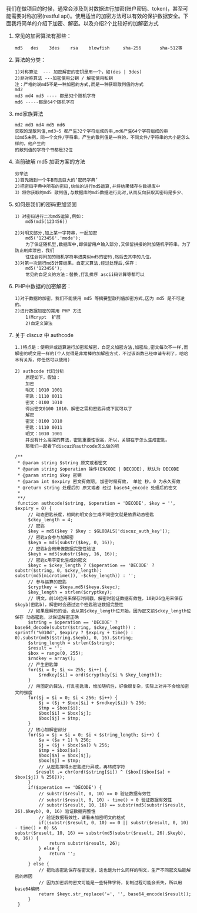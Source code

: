 我们在做项目的时候，通常会涉及到对数据进行加密(账户密码、token)，甚至可能需要对称加密(restful api)。使用适当的加密方法可以有效的保护数据安全。下面我将简单的介绍下加密、解密。以及介绍2个比较好的加解密方式
	

 1. 常见的加密算法有那些：

		md5   des    3des    rsa    blowfish     sha-256       sha-512等
		

 2. 算法的分类：

	
		1)对称算法  --- 加密解密的密钥是用一个，如(des | 3des)
		2)非对称算法 ---加密使用公钥 / 解密使用私钥
		注：严格的说md5不是一种加密的方式,而是一种获取散列值的方式
		md2
		md3 md4 md5 ---- 都是32个随机字符
		md6 -----都是64个随机字符
		

 3. md家族算法

	
		md2 md3 md4 md5 md6
		获取的是散列值,md3~5 都产生32个字符组成的串,md6产生64个字符组成的串
		以md5未例，同一个文件/字符串，产生的散列值是一样的，不同文件/字符串的大小是怎么样的，他产生的
		的散列值的字符个书都是32位
		
 4. 当前破解 md5 加密方案的方法

	
		穷举法
		1)首先搞到一个牛B而且巨大的‘密码字典’
		2)把密码字典中所有的密码,统统的进行md5运算,并将结果储存在数据库中
		3）将你获取的md5 散列值,与数据库的md5数据进行比对,从而反向获取其密码是多少、
		

 1. 如何是我们的密码更加坚固

		1）对密码进行二次md5运算,例如：
			md5(md5(123456))
			
		2)对明文部分,加上某一字符串，一起加密
			md5('123456'.'mode');
			为了保证随机型,数据库中,即保留用户输入部分,又保留拼接的附加随机字符串。为了防止刷库泄密，我们
			往往会将附加的随机字符串进类似md5的密码,然后去其中的几位。
		3)对第一次进行md5计算结果，自定义算法,经过处理后,保存：
			md5('123456');
			常见的自定义的方法：替换,打乱排序 ascii码计算等都可以
			

 2. PHP中数据的加密解密：

		1)对于数据的加密，我们不能使用 md5 等摘要型散列值加密方式,因为 md5 是不可逆的。
		2)进行数据加密的常用 PHP 方法
			1)Mcrypt  扩展
			2)自定义算法

 3. 关于 discuz 中 authcode

		
		1.)特点是：使用异或运算进行加密和解密，自定义加密方法,加密后,密文每次不一样,而解密的明文是一样的(个人觉得是非常棒的加解密方式，不过该函数已经申请专利了，哈哈木有关系，你任然可以使用)
		
		2) authcode 代码分析
			原理如下，假如： 
			加密   
			明文：1010 1001   
			密匙：1110 0011   
			密文：0100 1010   
			得出密文0100 1010，解密之需和密匙异或下就可以了   
			解密   
			密文：0100 1010   
			密匙：1110 0011   
			明文：1010 1001   
			并没有什么高深的算法，密匙重要性很高，所以，关键在于怎么生成密匙。   
			那我们一起看下discuz的authcode怎么做的吧  
						 
		/**
		 * @param string $string 原文或者密文
		 * @param string $operation 操作(ENCODE | DECODE), 默认为 DECODE
		 * @param string $key 密钥
		 * @param int $expiry 密文有效期, 加密时候有效， 单位 秒，0 为永久有效
		 * @return string 处理后的 原文或者 经过 base64_encode 处理后的密文
		 *
		 **/  
		 function authcode($string, $operation = 'DECODE', $key = '', $expiry = 0) {     
		     // 动态密匙长度，相同的明文会生成不同密文就是依靠动态密匙     
		     $ckey_length = 4;
		     // 密匙     
		     $key = md5($key ? $key : $GLOBALS['discuz_auth_key']);
		     // 密匙a会参与加解密     
		     $keya = md5(substr($key, 0, 16));     
		     // 密匙b会用来做数据完整性验证     
		     $keyb = md5(substr($key, 16, 16));     
		     // 密匙c用于变化生成的密文     
		     $keyc = $ckey_length ? ($operation == 'DECODE' ? substr($string, 0, $ckey_length):  
		substr(md5(microtime()), -$ckey_length)) : '';     
		     // 参与运算的密匙     
		     $cryptkey = $keya.md5($keya.$keyc);     
		     $key_length = strlen($cryptkey);     
		     // 明文，前10位用来保存时间戳，解密时验证数据有效性，10到26位用来保存$keyb(密匙b)，解密时会通过这个密匙验证数据完整性     
		     // 如果是解码的话，会从第$ckey_length位开始，因为密文前$ckey_length位保存 动态密匙，以保证解密正确     
		     $string = $operation == 'DECODE' ? base64_decode(substr($string, $ckey_length)) :  
		sprintf('%010d', $expiry ? $expiry + time() : 0).substr(md5($string.$keyb), 0, 16).$string;     
		     $string_length = strlen($string);     
		     $result = '';     
		     $box = range(0, 255);     
		     $rndkey = array();     
		     // 产生密匙簿     
		     for($i = 0; $i <= 255; $i++) {     
		         $rndkey[$i] = ord($cryptkey[$i % $key_length]);     
		     }     
		     // 用固定的算法，打乱密匙簿，增加随机性，好像很复杂，实际上对并不会增加密文的强度     
		     for($j = $i = 0; $i < 256; $i++) {     
		         $j = ($j + $box[$i] + $rndkey[$i]) % 256;     
		         $tmp = $box[$i];     
		         $box[$i] = $box[$j];     
		         $box[$j] = $tmp;     
		     }     
		     // 核心加解密部分     
		     for($a = $j = $i = 0; $i < $string_length; $i++) {     
		         $a = ($a + 1) % 256;     
		         $j = ($j + $box[$a]) % 256;     
		         $tmp = $box[$a];     
		         $box[$a] = $box[$j];     
		         $box[$j] = $tmp;     
		         // 从密匙簿得出密匙进行异或，再转成字符     
		        $result .= chr(ord($string[$i]) ^ ($box[($box[$a] + $box[$j]) % 256]));     
		     }     
		     if($operation == 'DECODE') {     
		         // substr($result, 0, 10) == 0 验证数据有效性     
		         // substr($result, 0, 10) - time() > 0 验证数据有效性     
		         // substr($result, 10, 16) == substr(md5(substr($result, 26).$keyb), 0, 16) 验证数据完整性     
		         // 验证数据有效性，请看未加密明文的格式     
		         if((substr($result, 0, 10) == 0 || substr($result, 0, 10) - time() > 0) &&   
		substr($result, 10, 16) == substr(md5(substr($result, 26).$keyb), 0, 16)) {     
		             return substr($result, 26);     
		         } else {     
		             return '';     
		         }     
		     } else {     
		         // 把动态密匙保存在密文里，这也是为什么同样的明文，生产不同密文后能解密的原因     
		         // 因为加密后的密文可能是一些特殊字符，复制过程可能会丢失，所以用base64编码     
		         return $keyc.str_replace('=', '', base64_encode($result));     
		     }     
		 }    
			


